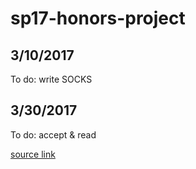 # sp17-honors-project
## 3/10/2017
To do: write SOCKS

## 3/30/2017
To do: accept & read  

[source link](https://github.com/isayme/socks5/blob/master/src/socks5/socks5.c)

